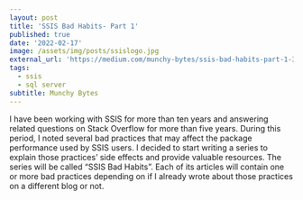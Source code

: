```yaml
---
layout: post
title: 'SSIS Bad Habits- Part 1'
published: true
date: '2022-02-17'
image: /assets/img/posts/ssislogo.jpg
external_url: 'https://medium.com/munchy-bytes/ssis-bad-habits-part-1-384b67aec3ca'
tags:
  - ssis
  - sql server
subtitle: Munchy Bytes
---
```

I have been working with SSIS for more than ten years and answering related questions on Stack Overflow for more than five years. During this period, I noted several bad practices that may affect the package performance used by SSIS users. I decided to start writing a series to explain those practices’ side effects and provide valuable resources. The series will be called “SSIS Bad Habits”. Each of its articles will contain one or more bad practices depending on if I already wrote about those practices on a different blog or not.
